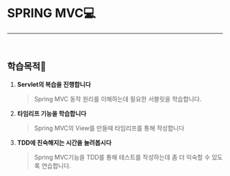 <h1><b>SPRING MVC‍💻</b></h1> 
<hr/><br/>

<h2>학습목적📕</h2>
<ol>
    <li>
        <strong>Servlet의 복습을 진행합니다</strong> 
        <BlockQuote>
            Spring MVC 동작 원리를 이해하는데 필요한 서블릿을 학습합니다.
        </BlockQuote>
    </li>
    <li>
        <strong>타임리프 기능을 학습합니다</strong> 
        <BlockQuote>
            Spring MVC의 View를 만들때 타임리프를 통해 작성합니다
        </BlockQuote>
    </li>
    <li>
        <strong>TDD에 친숙해지는 시간을 늘려봅시다</strong> 
        <BlockQuote>
            Spring MVC기능을 TDD를 통해 테스트를 작성하는데 좀 더 익숙할 수 있도록 연습합니다.
        </BlockQuote>
    </li>
</ol>
